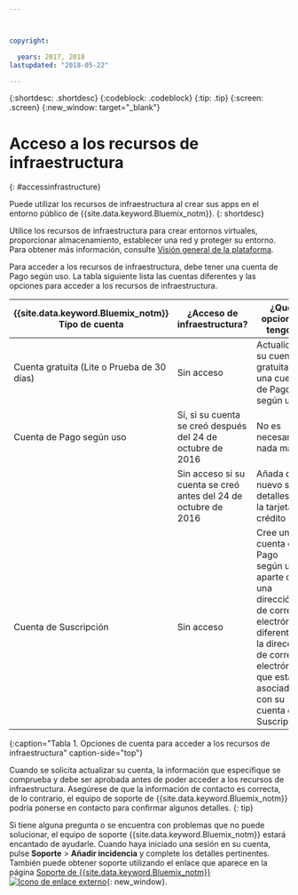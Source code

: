 ```yaml
---



copyright:

  years: 2017, 2018
lastupdated: "2018-05-22"

---
```


{:shortdesc: .shortdesc}
{:codeblock: .codeblock}
{:tip: .tip}
{:screen: .screen}
{:new_window: target="_blank"}

# Acceso a los recursos de infraestructura
{: #accessinfrastructure}

Puede utilizar los recursos de infraestructura al crear sus apps en el entorno público de {{site.data.keyword.Bluemix_notm}}.
{: shortdesc}

Utilice los recursos de infraestructura para crear entornos virtuales, proporcionar almacenamiento, establecer una red y proteger su entorno. Para obtener más información, consulte [Visión general de la plataforma](/docs/overview/ibm-cloud.html).

Para acceder a los recursos de infraestructura, debe tener una cuenta de Pago según uso. La tabla siguiente lista las cuentas diferentes y las opciones para acceder a los recursos de infraestructura.

|{{site.data.keyword.Bluemix_notm}} Tipo de cuenta |	¿Acceso de infraestructura? |	¿Qué opciones tengo? |
|------------------|-----------------------|---------------|
|Cuenta gratuita (Lite o Prueba de 30 días) |	Sin acceso |	Actualice su cuenta gratuita a una cuenta de Pago según uso |
|Cuenta de Pago según uso | Sí, si su cuenta se creó después del 24 de octubre de 2016 | No es necesario nada más |
| | Sin acceso si su cuenta se creó antes del 24 de octubre de 2016 | Añada de nuevo sus detalles de la tarjeta de crédito |
|Cuenta de Suscripción |	Sin acceso |	Cree una cuenta de Pago según uso aparte con una dirección de correo electrónico diferente a la dirección de correo electrónico que está asociada con su cuenta de Suscripción |
{:caption="Tabla 1. Opciones de cuenta para acceder a los recursos de infraestructura" caption-side="top"}

Cuando se solicita actualizar su cuenta, la información que especifique se comprueba y debe ser aprobada antes de poder acceder a los recursos de infraestructura. Asegúrese de que la información de contacto es correcta, de lo contrario, el equipo de soporte de {{site.data.keyword.Bluemix_notm}} podría ponerse en contacto para confirmar algunos detalles.
{: tip}

Si tiene alguna pregunta o se encuentra con problemas que no puede solucionar, el equipo de soporte {{site.data.keyword.Bluemix_notm}} estará encantado de ayudarle. Cuando haya iniciado una sesión en su cuenta, pulse **Soporte** > **Añadir incidencia** y complete los detalles pertinentes. También puede obtener soporte utilizando el enlace que aparece en la página [Soporte de {{site.data.keyword.Bluemix_notm}} ![Icono de enlace externo](../icons/launch-glyph.svg)](http://ibm.biz/bluemixsupport){: new_window}.
